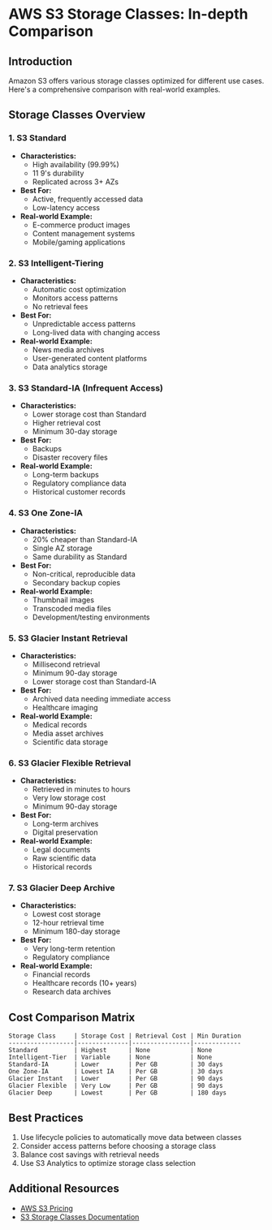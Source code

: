 # AWS S3 Storage Classes: In-depth Comparison

## Introduction

Amazon S3 offers various storage classes optimized for different use cases. Here's a comprehensive comparison with real-world examples.

## Storage Classes Overview

### 1. S3 Standard

- **Characteristics:**
  - High availability (99.99%)
  - 11 9's durability
  - Replicated across 3+ AZs
- **Best For:**
  - Active, frequently accessed data
  - Low-latency access
- **Real-world Example:**
  - E-commerce product images
  - Content management systems
  - Mobile/gaming applications

### 2. S3 Intelligent-Tiering

- **Characteristics:**
  - Automatic cost optimization
  - Monitors access patterns
  - No retrieval fees
- **Best For:**
  - Unpredictable access patterns
  - Long-lived data with changing access
- **Real-world Example:**
  - News media archives
  - User-generated content platforms
  - Data analytics storage

### 3. S3 Standard-IA (Infrequent Access)

- **Characteristics:**
  - Lower storage cost than Standard
  - Higher retrieval cost
  - Minimum 30-day storage
- **Best For:**
  - Backups
  - Disaster recovery files
- **Real-world Example:**
  - Long-term backups
  - Regulatory compliance data
  - Historical customer records

### 4. S3 One Zone-IA

- **Characteristics:**
  - 20% cheaper than Standard-IA
  - Single AZ storage
  - Same durability as Standard
- **Best For:**
  - Non-critical, reproducible data
  - Secondary backup copies
- **Real-world Example:**
  - Thumbnail images
  - Transcoded media files
  - Development/testing environments

### 5. S3 Glacier Instant Retrieval

- **Characteristics:**
  - Millisecond retrieval
  - Minimum 90-day storage
  - Lower storage cost than Standard-IA
- **Best For:**
  - Archived data needing immediate access
  - Healthcare imaging
- **Real-world Example:**
  - Medical records
  - Media asset archives
  - Scientific data storage

### 6. S3 Glacier Flexible Retrieval

- **Characteristics:**
  - Retrieved in minutes to hours
  - Very low storage cost
  - Minimum 90-day storage
- **Best For:**
  - Long-term archives
  - Digital preservation
- **Real-world Example:**
  - Legal documents
  - Raw scientific data
  - Historical records

### 7. S3 Glacier Deep Archive

- **Characteristics:**
  - Lowest cost storage
  - 12-hour retrieval time
  - Minimum 180-day storage
- **Best For:**
  - Very long-term retention
  - Regulatory compliance
- **Real-world Example:**
  - Financial records
  - Healthcare records (10+ years)
  - Research data archives

## Cost Comparison Matrix

```
Storage Class     | Storage Cost | Retrieval Cost | Min Duration
------------------|--------------|----------------|-------------
Standard          | Highest      | None           | None
Intelligent-Tier  | Variable     | None           | None
Standard-IA       | Lower        | Per GB         | 30 days
One Zone-IA       | Lowest IA    | Per GB         | 30 days
Glacier Instant   | Lower        | Per GB         | 90 days
Glacier Flexible  | Very Low     | Per GB         | 90 days
Glacier Deep      | Lowest       | Per GB         | 180 days
```

## Best Practices

1. Use lifecycle policies to automatically move data between classes
2. Consider access patterns before choosing a storage class
3. Balance cost savings with retrieval needs
4. Use S3 Analytics to optimize storage class selection

## Additional Resources

- [AWS S3 Pricing](https://aws.amazon.com/s3/pricing/)
- [S3 Storage Classes Documentation](https://docs.aws.amazon.com/AmazonS3/latest/userguide/storage-class-intro.html)
